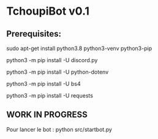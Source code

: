 # TchoupiBot v0.1

## Prerequisites:

sudo apt-get install python3.8 python3-venv python3-pip

python3 -m pip install -U discord.py

python3 -m pip install -U python-dotenv

python3 -m pip install -U bs4

python3 -m pip install -U requests

## WORK IN PROGRESS

Pour lancer le bot :
python src/startbot.py
